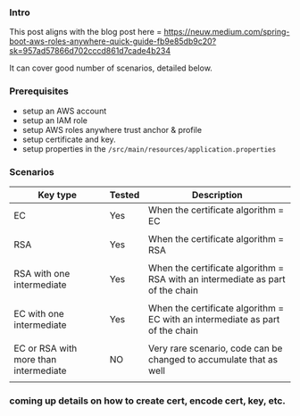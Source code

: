 ### Intro

This post aligns with the blog post here = https://neuw.medium.com/spring-boot-aws-roles-anywhere-quick-guide-fb9e85db9c20?sk=957ad57866d702cccd861d7cade4b234

It can cover good number of scenarios, detailed below.

### Prerequisites

 - setup an AWS account
 - setup an IAM role
 - setup AWS roles anywhere trust anchor & profile
 - setup certificate and key.
 - setup properties in the `/src/main/resources/application.properties`

### Scenarios

| Key type                              | Tested | Description                                                                    | 
|---------------------------------------|--------|--------------------------------------------------------------------------------|
| EC                                    | Yes    | When the certificate algorithm = EC                                            |
|                                       |        |                                                                                |
| RSA                                   | Yes    | When the certificate algorithm = RSA                                           |
|                                       |        |                                                                                |
| RSA with one intermediate             | Yes    | When the certificate algorithm = RSA with an intermediate as part of the chain |
|                                       |        |                                                                                |
| EC with one intermediate              | Yes    | When the certificate algorithm = EC with an intermediate as part of the chain  |
|                                       |        |                                                                                |
| EC or RSA with more than intermediate | NO     | Very rare scenario, code can be changed to accumulate that as well             |
|                                       |        |                                                                                |

### coming up details on how to create cert, encode cert, key, etc.
